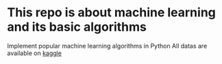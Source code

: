 # This repo is about machine learning and its basic algorithms

Implement popular machine learning algorithms in Python
All datas are available on [kaggle](https://www.kaggle.com/)
